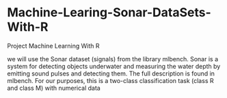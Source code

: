 # Machine-Learing-Sonar-DataSets-With-R
Project Machine Learning With R 


we will use the Sonar dataset (signals) from the library
mlbench. Sonar is a system for detecting objects underwater and measuring the
water depth by emitting sound pulses and detecting them. The full description is
found in mlbench. For our purposes, this is a two-class classification task (class R and
class M) with numerical data
